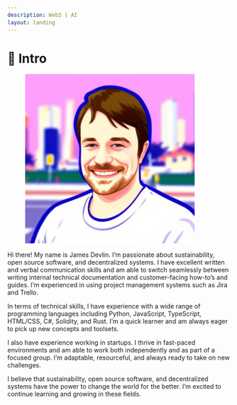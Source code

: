 ```yaml
---
description: Web3 | AI
layout: landing
---
```


# 🤝 Intro

<figure><img src=".gitbook/assets/1684191260274.jpeg" alt="" width="382"><figcaption></figcaption></figure>

Hi there! My name is James Devlin. I’m passionate about sustainability, open source software, and decentralized systems. I have excellent written and verbal communication skills and am able to switch seamlessly between writing internal technical documentation and customer-facing how-to’s and guides. I’m experienced in using project management systems such as Jira and Trello.

In terms of technical skills, I have experience with a wide range of programming languages including Python, JavaScript, TypeScript, HTML/CSS, C#, Solidity, and Rust. I’m a quick learner and am always eager to pick up new concepts and toolsets.

I also have experience working in startups. I thrive in fast-paced environments and am able to work both independently and as part of a focused group. I’m adaptable, resourceful, and always ready to take on new challenges.

I believe that sustainability, open source software, and decentralized systems have the power to change the world for the better. I’m excited to continue learning and growing in these fields.
